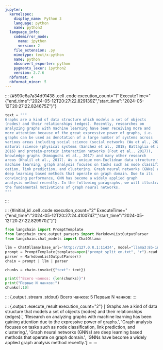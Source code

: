 ```yaml
---
jupyter:
  kernelspec:
    display_name: Python 3
    language: python
    name: python3
  language_info:
    codemirror_mode:
      name: ipython
      version: 2
    file_extension: .py
    mimetype: text/x-python
    name: python
    nbconvert_exporter: python
    pygments_lexer: ipython2
    version: 2.7.6
  nbformat: 4
  nbformat_minor: 5
---
```


::: {#590c6a7a34d91438 .cell .code execution_count="1" ExecuteTime="{\"end_time\":\"2024-05-12T20:27:22.829139Z\",\"start_time\":\"2024-05-12T20:27:22.824675Z\"}"}
``` python
text = """
Graphs are a kind of data structure which models a set of objects
(nodes) and their relationships (edges). Recently, researches on
analyzing graphs with machine learning have been receiving more and
more attention because of the great expressive power of graphs, i.e.
graphs can be used as denotation of a large number of systems across
various areas including social science (social networks (Wu et al., 2020),
natural science (physical systems (Sanchez et al., 2018; Battaglia et al.,
2016) and protein-protein interaction networks (Fout et al., 2017)),
knowledge graphs (Hamaguchi et al., 2017) and many other research
areas (Khalil et al., 2017). As a unique non-Euclidean data structure for
machine learning, graph analysis focuses on tasks such as node classifi-
cation, link prediction, and clustering. Graph neural networks (GNNs) are
deep learning based methods that operate on graph domain. Due to its
convincing performance, GNN has become a widely applied graph
analysis method recently. In the following paragraphs, we will illustrate
the fundamental motivations of graph neural networks.
"""
```
:::

::: {#initial_id .cell .code execution_count="2" ExecuteTime="{\"end_time\":\"2024-05-12T20:27:24.410074Z\",\"start_time\":\"2024-05-12T20:27:22.829970Z\"}"}
``` python
from langchain import PromptTemplate
from langchain_core.output_parsers import MarkdownListOutputParser
from langchain.chat_models import ChatOllama

llm = ChatOllama(base_url='http://127.0.0.1:11434', model="llama3:8b-instruct-q5_1")
prompt = PromptTemplate(template=open("prompt_split_en.txt", "r").read(), input_variables=['text'])
parser = MarkdownListOutputParser()
chain = prompt | llm | parser

chunks = chain.invoke({"text": text})

print(f"Всего чанков: {len(chunks)}")
print("Первые N чанков:")
chunks[:10]
```

::: {.output .stream .stdout}
    Всего чанков: 5
    Первые N чанков:
:::

::: {.output .execute_result execution_count="2"}
    ['Graphs are a kind of data structure that models a set of objects (nodes) and their relationships (edges).',
     'Research on analyzing graphs with machine learning has been gaining attention due to the expressive power of graphs.',
     'Graph analysis focuses on tasks such as node classification, link prediction, and clustering.',
     'Graph neural networks (GNNs) are deep learning based methods that operate on graph domain.',
     'GNNs have become a widely applied graph analysis method recently.']
:::
:::
